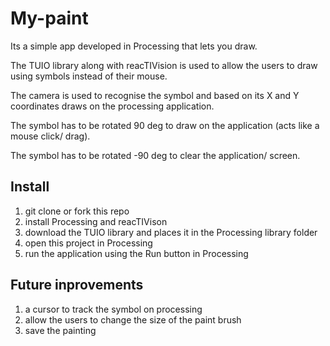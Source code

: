 # My-paint

Its a simple app developed in Processing that lets you draw.

The TUIO library along with reacTIVision is used to allow the users to draw using
symbols instead of their mouse.

The camera is used to recognise the symbol and based on its X and Y coordinates draws on the processing application.

The symbol has to be rotated 90 deg to draw on the application (acts like a mouse click/ drag).

The symbol has to be rotated -90 deg to clear the application/ screen.

## Install

1. git clone or fork this repo
2. install Processing and reacTIVison
3. download the TUIO library and places it in the Processing library folder
4. open this project in Processing
5. run the application using the Run button in Processing

## Future inprovements

1. a cursor to track the symbol on processing
2. allow the users to change the size of the paint brush
3. save the painting
